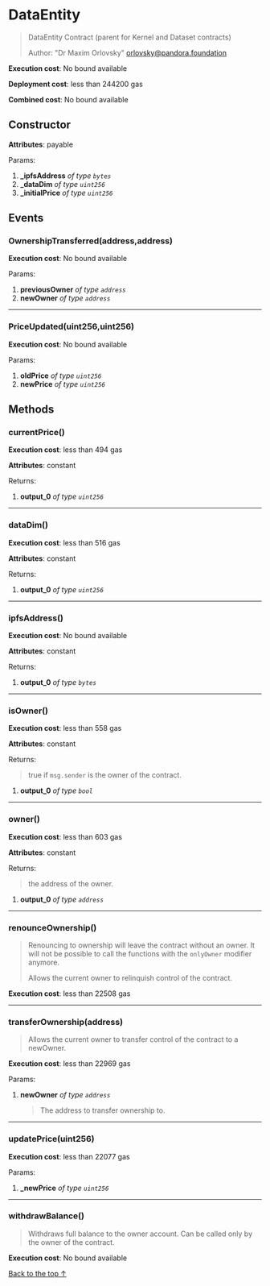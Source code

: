 # DataEntity
> DataEntity Contract (parent for Kernel and Dataset contracts)
>
> Author: "Dr Maxim Orlovsky" <orlovsky@pandora.foundation>


**Execution cost**: No bound available

**Deployment cost**: less than 244200 gas

**Combined cost**: No bound available

## Constructor


**Attributes**: payable


Params:

1. **_ipfsAddress** *of type `bytes`*
2. **_dataDim** *of type `uint256`*
3. **_initialPrice** *of type `uint256`*

## Events
### OwnershipTransferred(address,address)


**Execution cost**: No bound available


Params:

1. **previousOwner** *of type `address`*
2. **newOwner** *of type `address`*

--- 
### PriceUpdated(uint256,uint256)


**Execution cost**: No bound available


Params:

1. **oldPrice** *of type `uint256`*
2. **newPrice** *of type `uint256`*


## Methods
### currentPrice()


**Execution cost**: less than 494 gas

**Attributes**: constant



Returns:


1. **output_0** *of type `uint256`*

--- 
### dataDim()


**Execution cost**: less than 516 gas

**Attributes**: constant



Returns:


1. **output_0** *of type `uint256`*

--- 
### ipfsAddress()


**Execution cost**: No bound available

**Attributes**: constant



Returns:


1. **output_0** *of type `bytes`*

--- 
### isOwner()


**Execution cost**: less than 558 gas

**Attributes**: constant



Returns:

> true if `msg.sender` is the owner of the contract.

1. **output_0** *of type `bool`*

--- 
### owner()


**Execution cost**: less than 603 gas

**Attributes**: constant



Returns:

> the address of the owner.

1. **output_0** *of type `address`*

--- 
### renounceOwnership()
>
>Renouncing to ownership will leave the contract without an owner. It will not be possible to call the functions with the `onlyOwner` modifier anymore.
>
> Allows the current owner to relinquish control of the contract.


**Execution cost**: less than 22508 gas




--- 
### transferOwnership(address)
>
> Allows the current owner to transfer control of the contract to a newOwner.


**Execution cost**: less than 22969 gas


Params:

1. **newOwner** *of type `address`*

    > The address to transfer ownership to.



--- 
### updatePrice(uint256)


**Execution cost**: less than 22077 gas


Params:

1. **_newPrice** *of type `uint256`*


--- 
### withdrawBalance()
>
>Withdraws full balance to the owner account. Can be called only by the owner of the contract.


**Execution cost**: No bound available




[Back to the top ↑](#dataentity)

